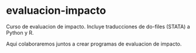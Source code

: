 # evaluacion-impacto
Curso de evaluacion de impacto. Incluye traducciones de do-files (STATA) a Python y R.

Aqui colaboraremos juntos a crear programas de evaluacion de impacto.
